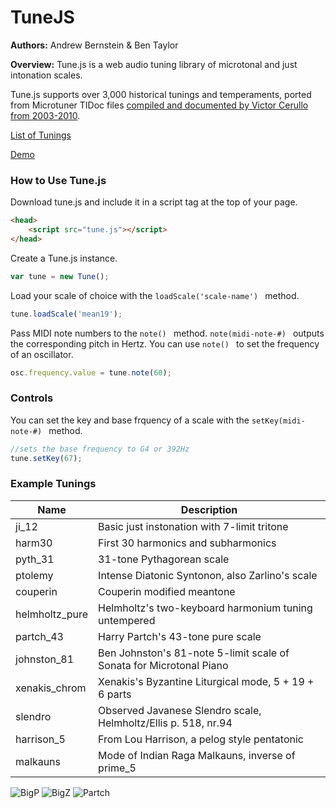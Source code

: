 # TuneJS

**Authors:** Andrew Bernstein & Ben Taylor

**Overview:** Tune.js is a web audio tuning library of microtonal and just intonation scales.

Tune.js supports over 3,000 historical tunings and temperaments, ported from Microtuner TIDoc files [compiled and documented by Victor Cerullo from 2003-2010](http://www.venetica.net/Sites/16tone/mtx_file_specs.htm).

[List of Tunings](http://abbernie.github.io/tune/scales.html)

[Demo](http://abbernie.github.io/tune/demo.html)

### How to Use Tune.js

Download tune.js and include it in a script tag at the top of your page.

```html
<head>
	<script src="tune.js"></script>
</head>
```

Create a Tune.js instance.

```js
var tune = new Tune();
```

Load your scale of choice with the ```loadScale('scale-name') ``` method.

```js
tune.loadScale('mean19');
```

Pass MIDI note numbers to the ```note() ``` method. ```note(midi-note-#) ``` outputs the corresponding pitch in Hertz. You can use ```note() ``` to set the frequency of an oscillator.

```js
osc.frequency.value = tune.note(60);
```

### Controls

You can set the key and base frquency of a scale with the ```setKey(midi-note-#) ``` method.

```js
//sets the base frequency to G4 or 392Hz
tune.setKey(67);
```

### Example Tunings

| Name | Description |
|------|-------------|
| ji_12 | Basic just instonation with 7-limit tritone |
| harm30 | First 30 harmonics and subharmonics |
| pyth_31 | 31-tone Pythagorean scale |
| ptolemy | Intense Diatonic Syntonon, also Zarlino's scale |
| couperin | Couperin modified meantone |
| helmholtz_pure | Helmholtz's two-keyboard harmonium tuning untempered |
| partch_43 | Harry Partch's 43-tone pure scale |
| johnston_81 | Ben Johnston's 81-note 5-limit scale of Sonata for Microtonal Piano |
| xenakis_chrom | Xenakis's Byzantine Liturgical mode, 5 + 19 + 6 parts |
| slendro | Observed Javanese Slendro scale, Helmholtz/Ellis p. 518, nr.94 |
| harrison_5 | From Lou Harrison, a pelog style pentatonic |
| malkauns | Mode of Indian Raga Malkauns, inverse of prime_5 |

![BigP](http://www.mathopenref.com/images/bioimages/pythagoras1.jpg)
![BigZ](https://upload.wikimedia.org/wikipedia/commons/thumb/2/22/Gioseffo_Zarlino.jpg/200px-Gioseffo_Zarlino.jpg)
![Partch](http://www.pas.org/images/default-source/hall-of-fame-photos/hpartch.jpg?sfvrsn=0)
